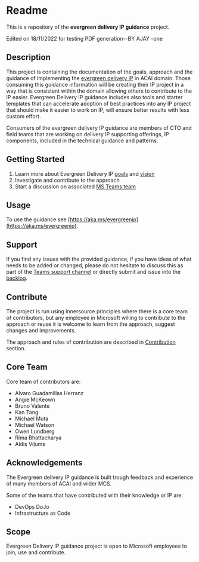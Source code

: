 # Readme

This is a repository of the **evergreen delivery IP guidance** project. 

Edited on 18/11/2022 for testing PDF generation--BY AJAY -one

## Description

This project is containing the documentation of the goals, approach and the guidance of implementing the [evergreen delivery IP](https://aka.ms/evergreenip) in ACAI domain. Those consuming this guidance information will be creating their IP project in a way that is consistent within the domain allowing others to contribute to the IP easier. Evergreen Delivery IP guidance includes also tools and starter templates that can accelerate adoption of best practices into any IP project that should make it easier to work on IP, will ensure better results with less custom effort.

Consumers of the evergreen delivery IP guidance are members of CTO and field teams that are working on delivery IP supporting offerings, IP components, included in the technical guidance and patterns.

## Getting Started

1. Learn more about Evergreen Delivery IP [goals](/docs/initiative/directions-of-change.md) and [vision](/docs/initiative/horizons.md)
1. Investigate and contribute to the approach
1. Start a discussion on associated [MS Teams team](https://teams.microsoft.com/l/team/19%3a3d51464fa01345f6a79290ac257ead8c%40thread.tacv2/conversations?groupId=ef3294c6-f026-47a2-842e-1881f6f09272&tenantId=72f988bf-86f1-41af-91ab-2d7cd011db47)

## Usage

To use the guidance see [https://aka.ms/evergreenip](https://aka.ms/evergreenip).

## Support

If you find any issues with the provided guidance, if you have ideas of what needs to be added or changed, please do not hesitate to discuss this as part of the [Teams support channel](https://teams.microsoft.com/l/channel/19%3a3cc4920d32cf42128421bbfc2f907af8%40thread.tacv2/Support?groupId=ef3294c6-f026-47a2-842e-1881f6f09272&tenantId=72f988bf-86f1-41af-91ab-2d7cd011db47) or directly submit and issue into the [backlog](https://aka.ms/evergreeniprepo).

## Contribute

The project is run using innersource principles where there is a core team of contributors, but any employee in Microsoft willing to contribute to the approach or reuse it is welcome to learn from the approach, suggest changes and improvements.

The approach and rules of contribution are described in [Contribution](./CONTRIBUTING.md) section.

## Core Team

Core team of contributors are:

- Alvaro Guadamillas Herranz
- Angie McKeown
- Bruno Valente
- Kan Tang
- Michael Muta
- Michael Watson
- Owen Lundberg
- Rima Bhattacharya
- Aldis Viļums

## Acknowledgements

The Evergreen delivery IP guidance is built trough feedback and experience of many members of ACAI and wider MCS. 

Some of the teams that have contributed with their knowledge or IP are:

- DevOps DoJo
- Infrastructure as Code

## Scope

Evergreen Delivery IP guidance project is open to Microsoft employees to join, use and contribute.
